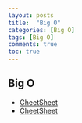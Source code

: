 ```yaml
---
layout: posts
title:  "Big O"
categories: [Big O]
tags: [Big O]
comments: true
toc: true
---
```

## Big O
- [CheetSheet](http://bigocheatsheet.com/)
- [CheetSheet](http://cooervo.github.io/Algorithms-DataStructures-BigONotation/index.html)